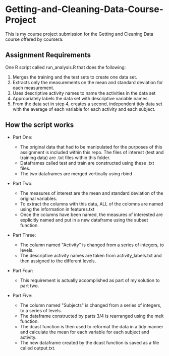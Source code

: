 Getting-and-Cleaning-Data-Course-Project
========================================

This is my course project submission for the Getting and Cleaning Data course 
offered by coursera.

Assignment Requirements
-----------------------

One R script called run_analysis.R that does the following:
 
1. Merges the training and the test sets to create one data set.
2. Extracts only the measurements on the mean and standard deviation for each measurement. 
3. Uses descriptive activity names to name the activities in the data set
4. Appropriately labels the data set with descriptive variable names. 
5. From the data set in step 4, creates a second, independent tidy data set with the average of each variable for each activity and each subject.

How the script works 
--------------------

- Part One:
    - The original data that had to be manipulated for the purposes of this assignment is included within this repo. The files of interest (test and training data) are .txt files within this folder. 
    - Dataframes called test and train are constructed using these .txt files.
    - The two dataframes are merged vertically using rbind
    
- Part Two:
    - The measures of interest are the mean and standard deviation of the original variables. 
    - To extract the columns with this data, ALL of the colomns are named using the information in features.txt
    - Once the columns have been named, the measures of interested are explicitly named and put in a new dataframe using the subset function.
     
- Part Three:
    - The column named "Activity" is changed from a series of integers, to levels.
    - The descriptive activity names are taken from activity_labels.txt and then assigned to the different levels.

- Part Four:
    - This requirement is actually accomplished as part of my solution to part two.

- Part Five:
    - The column named "Subjects" is changed from a series of integers, to a series of levels.
    - The dataframe constructed by parts 3/4 is rearranged using the melt function.
    - The dcast function is then used to reformat the data in a tidy manner and calculate the mean for each variable for each subject and activity.
    - The new dataframe created by the dcast function is saved as a file called output.txt.